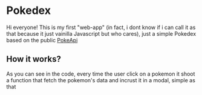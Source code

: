 # Pokedex
Hi everyone! This is my first "web-app" (in fact, i dont know if i can call it as that because it just vainilla Javascript but who cares), just a simple Pokedex based on the public [PokeApi](https://pokeapi.co/)


## How it works?

As you can see in the code, every time the user click on a pokemon it shoot a function that fetch the pokemon's data and incrust it in a modal, simple as that
